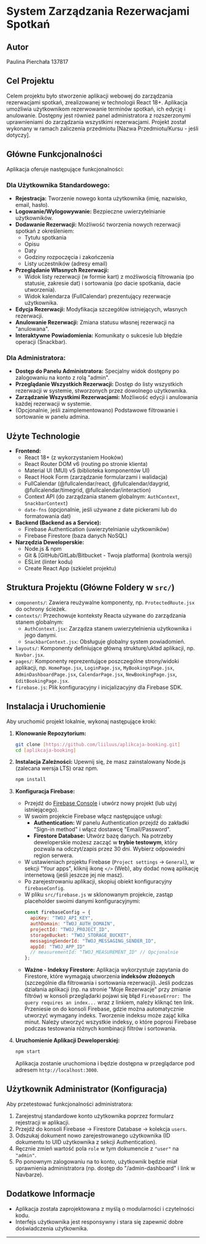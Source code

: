 # System Zarządzania Rezerwacjami Spotkań

## Autor

Paulina Pierchała 137817

## Cel Projektu

Celem projektu było stworzenie aplikacji webowej do zarządzania rezerwacjami spotkań, zrealizowanej w technologii React 18+. Aplikacja umożliwia użytkownikom rezerwowanie terminów spotkań, ich edycję i anulowanie. Dostępny jest również panel administratora z rozszerzonymi uprawnieniami do zarządzania wszystkimi rezerwacjami. Projekt został wykonany w ramach zaliczenia przedmiotu [Nazwa Przedmiotu/Kursu - jeśli dotyczy].

## Główne Funkcjonalności

Aplikacja oferuje następujące funkcjonalności:

### Dla Użytkownika Standardowego:
*   **Rejestracja:** Tworzenie nowego konta użytkownika (imię, nazwisko, email, hasło).
*   **Logowanie/Wylogowywanie:** Bezpieczne uwierzytelnianie użytkowników.
*   **Dodawanie Rezerwacji:** Możliwość tworzenia nowych rezerwacji spotkań z określeniem:
    *   Tytułu spotkania
    *   Opisu
    *   Daty
    *   Godziny rozpoczęcia i zakończenia
    *   Listy uczestników (adresy email)
*   **Przeglądanie Własnych Rezerwacji:**
    *   Widok listy rezerwacji (w formie kart) z możliwością filtrowania (po statusie, zakresie dat) i sortowania (po dacie spotkania, dacie utworzenia).
    *   Widok kalendarza (FullCalendar) prezentujący rezerwacje użytkownika.
*   **Edycja Rezerwacji:** Modyfikacja szczegółów istniejących, własnych rezerwacji.
*   **Anulowanie Rezerwacji:** Zmiana statusu własnej rezerwacji na "anulowana".
*   **Interaktywne Powiadomienia:** Komunikaty o sukcesie lub błędzie operacji (Snackbar).

### Dla Administratora:
*   **Dostęp do Panelu Administratora:** Specjalny widok dostępny po zalogowaniu na konto z rolą "admin".
*   **Przeglądanie Wszystkich Rezerwacji:** Dostęp do listy wszystkich rezerwacji w systemie, stworzonych przez dowolnego użytkownika.
*   **Zarządzanie Wszystkimi Rezerwacjami:** Możliwość edycji i anulowania każdej rezerwacji w systemie.
*   (Opcjonalnie, jeśli zaimplementowano) Podstawowe filtrowanie i sortowanie w panelu admina.

## Użyte Technologie

*   **Frontend:**
    *   React 18+ (z wykorzystaniem Hooków)
    *   React Router DOM v6 (routing po stronie klienta)
    *   Material UI (MUI) v5 (biblioteka komponentów UI)
    *   React Hook Form (zarządzanie formularzami i walidacja)
    *   FullCalendar (@fullcalendar/react, @fullcalendar/daygrid, @fullcalendar/timegrid, @fullcalendar/interaction)
    *   Context API (do zarządzania stanem globalnym: `AuthContext`, `SnackbarContext`)
    *   `date-fns` (opcjonalnie, jeśli używane z date pickerami lub do formatowania dat)
*   **Backend (Backend as a Service):**
    *   Firebase Authentication (uwierzytelnianie użytkowników)
    *   Firebase Firestore (baza danych NoSQL)
*   **Narzędzia Deweloperskie:**
    *   Node.js & npm
    *   Git & [GitHub/GitLab/Bitbucket - Twoja platforma] (kontrola wersji)
    *   ESLint (linter kodu)
    *   Create React App (szkielet projektu)

## Struktura Projektu (Główne Foldery w `src/`)

*   `components/`: Zawiera reużywalne komponenty, np. `ProtectedRoute.jsx` do ochrony ścieżek.
*   `contexts/`: Przechowuje konteksty Reacta używane do zarządzania stanem globalnym:
    *   `AuthContext.jsx`: Zarządza stanem uwierzytelnienia użytkownika i jego danymi.
    *   `SnackbarContext.jsx`: Obsługuje globalny system powiadomień.
*   `layouts/`: Komponenty definiujące główną strukturę/układ aplikacji, np. `Navbar.jsx`.
*   `pages/`: Komponenty reprezentujące poszczególne strony/widoki aplikacji, np. `HomePage.jsx`, `LoginPage.jsx`, `MyBookingsPage.jsx`, `AdminDashboardPage.jsx`, `CalendarPage.jsx`, `NewBookingPage.jsx`, `EditBookingPage.jsx`.
*   `firebase.js`: Plik konfiguracyjny i inicjalizacyjny dla Firebase SDK.

## Instalacja i Uruchomienie

Aby uruchomić projekt lokalnie, wykonaj następujące kroki:

1.  **Klonowanie Repozytorium:**
    ```bash
    git clone [https://github.com/liiluus/aplikcaja-booking.git]
    cd [aplikcaja-booking]
    ```

2.  **Instalacja Zależności:**
    Upewnij się, że masz zainstalowany Node.js (zalecana wersja LTS) oraz npm.
    ```bash
    npm install
    ```

3.  **Konfiguracja Firebase:**
    *   Przejdź do [Firebase Console](https://console.firebase.google.com/) i utwórz nowy projekt (lub użyj istniejącego).
    *   W swoim projekcie Firebase włącz następujące usługi:
        *   **Authentication:** W panelu Authentication przejdź do zakładki "Sign-in method" i włącz dostawcę "Email/Password".
        *   **Firestore Database:** Utwórz bazę danych. Na potrzeby deweloperskie możesz zacząć w **trybie testowym**, który pozwala na odczyt/zapis przez 30 dni. Wybierz odpowiedni region serwera.
    *   W ustawieniach projektu Firebase (`Project settings` -> `General`), w sekcji "Your apps", kliknij ikonę `</>` (Web), aby dodać nową aplikację internetową (jeśli jeszcze jej nie masz).
    *   Po zarejestrowaniu aplikacji, skopiuj obiekt konfiguracyjny `firebaseConfig`.
    *   W pliku `src/firebase.js` w sklonowanym projekcie, zastąp placeholder swoimi danymi konfiguracyjnymi:
        ```javascript
        const firebaseConfig = {
          apiKey: "TWOJ_API_KEY",
          authDomain: "TWOJ_AUTH_DOMAIN",
          projectId: "TWOJ_PROJECT_ID",
          storageBucket: "TWOJ_STORAGE_BUCKET",
          messagingSenderId: "TWOJ_MESSAGING_SENDER_ID",
          appId: "TWOJ_APP_ID"
          // measurementId: "TWOJ_MEASUREMENT_ID" // Opcjonalnie
        };
        ```
    *   **Ważne - Indeksy Firestore:** Aplikacja wykorzystuje zapytania do Firestore, które wymagają utworzenia **indeksów złożonych** (szczególnie dla filtrowania i sortowania rezerwacji). Jeśli podczas działania aplikacji (np. na stronie "Moje Rezerwacje" przy zmianie filtrów) w konsoli przeglądarki pojawi się błąd `FirebaseError: The query requires an index...` wraz z linkiem, należy kliknąć ten link. Przeniesie on do konsoli Firebase, gdzie można automatycznie utworzyć wymagany indeks. Tworzenie indeksu może zająć kilka minut. Należy utworzyć wszystkie indeksy, o które poprosi Firebase podczas testowania różnych kombinacji filtrów i sortowania.

4.  **Uruchomienie Aplikacji Deweloperskiej:**
    ```bash
    npm start
    ```
    Aplikacja zostanie uruchomiona i będzie dostępna w przeglądarce pod adresem `http://localhost:3000`.

## Użytkownik Administrator (Konfiguracja)

Aby przetestować funkcjonalności administratora:
1.  Zarejestruj standardowe konto użytkownika poprzez formularz rejestracji w aplikacji.
2.  Przejdź do konsoli Firebase -> Firestore Database -> kolekcja `users`.
3.  Odszukaj dokument nowo zarejestrowanego użytkownika (ID dokumentu to UID użytkownika z sekcji Authentication).
4.  Ręcznie zmień wartość pola `role` w tym dokumencie z `"user"` na `"admin"`.
5.  Po ponownym zalogowaniu na to konto, użytkownik będzie miał uprawnienia administratora (np. dostęp do "/admin-dashboard" i link w Navbarze).

## Dodatkowe Informacje

*   Aplikacja została zaprojektowana z myślą o modularności i czytelności kodu.
*   Interfejs użytkownika jest responsywny i stara się zapewnić dobre doświadczenia użytkownika.

---
